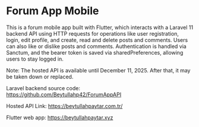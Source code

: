 # Forum App Mobile

This is a forum mobile app built with Flutter, which interacts with a Laravel 11 backend API using HTTP requests for operations like user registration, login, edit profile, and create, read and delete posts and comments. Users can also like or dislike posts and comments. Authentication is handled via Sanctum, and the bearer token is saved via sharedPreferences, allowing users to stay logged in.

Note: The hosted API is available until December 11, 2025. After that, it may be taken down or replaced.

Laravel backend source code: https://github.com/Beytullahp42/ForumAppAPI

Hosted API Link: https://beytullahpaytar.com.tr/

Flutter web app: https://beytullahpaytar.xyz

